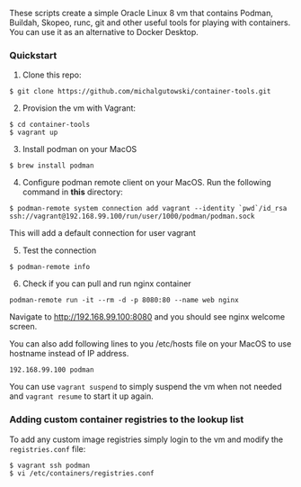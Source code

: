 These scripts create a simple Oracle Linux 8 vm that contains Podman, Buildah, Skopeo, runc, git and other useful tools for playing with containers.
You can use it as an alternative to Docker Desktop.

### Quickstart

1. Clone this repo:
```
$ git clone https://github.com/michalgutowski/container-tools.git
```

2. Provision the vm with Vagrant:
```
$ cd container-tools
$ vagrant up
```

3. Install podman on your MacOS
```
$ brew install podman
```

4. Configure podman remote client on your MacOS. Run the following command in **this** directory:
```
$ podman-remote system connection add vagrant --identity `pwd`/id_rsa ssh://vagrant@192.168.99.100/run/user/1000/podman/podman.sock
```
This will add a default connection for user vagrant

5. Test the connection
```
$ podman-remote info
```

6. Check if you can pull and run nginx container
```
podman-remote run -it --rm -d -p 8080:80 --name web nginx
```
Navigate to http://192.168.99.100:8080 and you should see nginx welcome screen.

You can also add following lines to you /etc/hosts file on your MacOS to use hostname instead of IP address.
```
192.168.99.100 podman
```

You can use ```vagrant suspend``` to simply suspend the vm when not needed and ```vagrant resume``` to start it up again.


### Adding custom container registries to the lookup list
To add any custom image registries simply login to the vm and modify the `registries.conf` file:
```
$ vagrant ssh podman
$ vi /etc/containers/registries.conf
```
